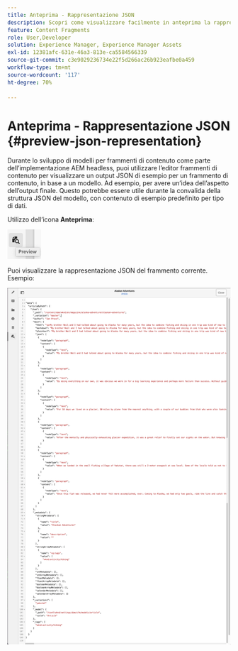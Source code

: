 ```yaml
---
title: Anteprima - Rappresentazione JSON
description: Scopri come visualizzare facilmente in anteprima la rappresentazione JSON dei frammenti di contenuto durante l’implementazione della soluzione AEM headless.
feature: Content Fragments
role: User,Developer
solution: Experience Manager, Experience Manager Assets
exl-id: 12381afc-631e-46a3-813e-ca5584566339
source-git-commit: c3e9029236734e22f5d266ac26b923eafbe0a459
workflow-type: tm+mt
source-wordcount: '117'
ht-degree: 70%

---
```


# Anteprima - Rappresentazione JSON {#preview-json-representation}

Durante lo sviluppo di modelli per frammenti di contenuto come parte dell’implementazione AEM headless, puoi utilizzare l’editor frammenti di contenuto per visualizzare un output JSON di esempio per un frammento di contenuto, in base a un modello. Ad esempio, per avere un’idea dell’aspetto dell’output finale. Questo potrebbe essere utile durante la convalida della struttura JSON del modello, con contenuto di esempio predefinito per tipo di dati.

Utilizzo dell’icona **Anteprima**:

![Editor frammenti di contenuto: scheda Anteprima](assets/cfm-preview-01.png)

Puoi visualizzare la rappresentazione JSON del frammento corrente. Esempio:

![Editor frammenti di contenuto: anteprima di un frammento](assets/cfm-preview-02.png)

<!--
**Copy URL** lets you copy to clipboard the URL for either author or publish.
-->
